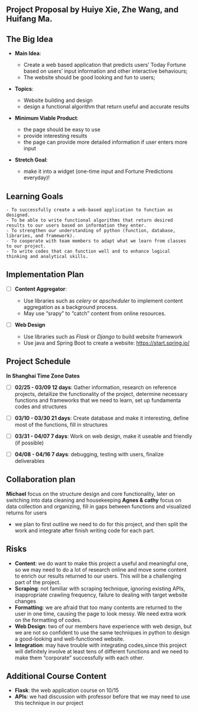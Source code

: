 ## Project Proposal by Huiye Xie, Zhe Wang, and Huifang Ma.

## The Big Idea

- **Main Idea**:
   - Create a web based application that predicts users’ Today Fortune based on users’ input information and other interactive behaviours; 
   - The website should be good looking and fun to users;
- **Topics**:
   - Website building and design
   - design a functional algorithm that return useful and accurate results

- **Minimum Viable Product**:
   - the page should be easy to use
   - provide interesting results
   - the page can provide more detailed information if user enters more input
- **Stretch Goal**:
   - make it into a widget (one-time input and Fortune Predictions everyday)! 


## Learning Goals
    - To successfully create a web-based application to function as designed.
    - To be able to write functional algorithms that return desired results to our users based on information they enter.
    - To strengthen our understanding of python (function, database, libraries, and framework).
    - To cooperate with team members to adapt what we learn from classes to our project.
    - To write codes that can function well and to enhance logical thinking and analytical skills.


## Implementation Plan

- [ ] **Content Aggregator**: 
    - Use libraries such as *celery* or *apscheduler* to implement content aggregation as a background process.
    - May use “srapy” to “catch” content from online resources.
    

- [ ] **Web Design**
    - Use libraries such as *Flask* or *Django* to build website framework
    - Use java and Spring Boot to create a website: https://start.spring.io/


## Project Schedule

**In Shanghai Time Zone Dates**

- [ ] **02/25 - 03/09 12 days**: Gather information, research on reference projects, detailize the functionality of the project, determine necessary functions and frameworks that we need to learn, set up fundamenta codes and structures

- [ ] **03/10 - 03/30 21 days**: Create database and make it interesting, define most of the functions, fill in structures

- [ ] **03/31 - 04/07 7 days**: Work on web design, make it useable and friendly (if possible)

- [ ] **04/08 - 04/16 7 days**: debugging, testing with users, finalize deliverables


## Collaboration plan

**Michael** focus on the structure design and core functionality, later on switching into data cleaning and housekeeping
**Agnes & cathy** focus on data collection and organizing, fill in gaps between functions and visualized returns for users 
- we plan to first outline we need to do for this project, and then split the work and integrate after finish writing code for each part.



## Risks
- **Content**: we do want to make this project a useful and meaningful one, so we may need to do a lot of research online and move some content to enrich our results returned to our users. This will be a challenging part of the project.
- **Scraping**: not familiar with scraping technique, ignoring existing APIs, inappropriate crawling frequency, failure to dealing with target website changes
- **Formatting**: we are afraid that too many contents are returned to the user in one time, causing the page to look messy. We need extra work on the formatting of codes.
- **Web Design**: two of our members have experience with web design, but we are not so confident to use the same techniques in python to design a good-looking and well-functioned website.
- **Integration**: may have trouble with integrating codes,since this project will definitely involve at least tens of different functions and we need to make them “corporate” successfully with each other.


## Additional Course Content

- **Flask**: the web application course on 10/15
- **APIs**: we had discussion with professor before that we may need to use this technique in our project


